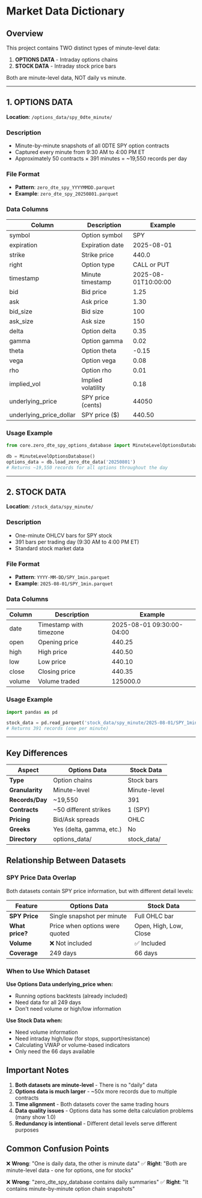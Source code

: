 # Market Data Dictionary

## Overview
This project contains TWO distinct types of minute-level data:

1. **OPTIONS DATA** - Intraday options chains
2. **STOCK DATA** - Intraday stock price bars

Both are minute-level data, NOT daily vs minute.

---

## 1. OPTIONS DATA
**Location**: `/options_data/spy_0dte_minute/`

### Description
- Minute-by-minute snapshots of all 0DTE SPY option contracts
- Captured every minute from 9:30 AM to 4:00 PM ET
- Approximately 50 contracts × 391 minutes = ~19,550 records per day

### File Format
- **Pattern**: `zero_dte_spy_YYYYMMDD.parquet`
- **Example**: `zero_dte_spy_20250801.parquet`

### Data Columns
| Column | Description | Example |
|--------|-------------|---------|
| symbol | Option symbol | SPY |
| expiration | Expiration date | 2025-08-01 |
| strike | Strike price | 440.0 |
| right | Option type | CALL or PUT |
| timestamp | Minute timestamp | 2025-08-01T10:00:00 |
| bid | Bid price | 1.25 |
| ask | Ask price | 1.30 |
| bid_size | Bid size | 100 |
| ask_size | Ask size | 150 |
| delta | Option delta | 0.35 |
| gamma | Option gamma | 0.02 |
| theta | Option theta | -0.15 |
| vega | Option vega | 0.08 |
| rho | Option rho | 0.01 |
| implied_vol | Implied volatility | 0.18 |
| underlying_price | SPY price (cents) | 44050 |
| underlying_price_dollar | SPY price ($) | 440.50 |

### Usage Example
```python
from core.zero_dte_spy_options_database import MinuteLevelOptionsDatabase

db = MinuteLevelOptionsDatabase()
options_data = db.load_zero_dte_data('20250801')
# Returns ~19,550 records for all options throughout the day
```

---

## 2. STOCK DATA
**Location**: `/stock_data/spy_minute/`

### Description
- One-minute OHLCV bars for SPY stock
- 391 bars per trading day (9:30 AM to 4:00 PM ET)
- Standard stock market data

### File Format
- **Pattern**: `YYYY-MM-DD/SPY_1min.parquet`
- **Example**: `2025-08-01/SPY_1min.parquet`

### Data Columns
| Column | Description | Example |
|--------|-------------|---------|
| date | Timestamp with timezone | 2025-08-01 09:30:00-04:00 |
| open | Opening price | 440.25 |
| high | High price | 440.50 |
| low | Low price | 440.10 |
| close | Closing price | 440.35 |
| volume | Volume traded | 125000.0 |

### Usage Example
```python
import pandas as pd

stock_data = pd.read_parquet('stock_data/spy_minute/2025-08-01/SPY_1min.parquet')
# Returns 391 records (one per minute)
```

---

## Key Differences

| Aspect | Options Data | Stock Data |
|--------|--------------|------------|
| **Type** | Option chains | Stock bars |
| **Granularity** | Minute-level | Minute-level |
| **Records/Day** | ~19,550 | 391 |
| **Contracts** | ~50 different strikes | 1 (SPY) |
| **Pricing** | Bid/Ask spreads | OHLC |
| **Greeks** | Yes (delta, gamma, etc.) | No |
| **Directory** | options_data/ | stock_data/ |

## Relationship Between Datasets

### SPY Price Data Overlap
Both datasets contain SPY price information, but with different detail levels:

| Feature | Options Data | Stock Data |
|---------|-------------|------------|
| **SPY Price** | Single snapshot per minute | Full OHLC bar |
| **What price?** | Price when options were quoted | Open, High, Low, Close |
| **Volume** | ❌ Not included | ✅ Included |
| **Coverage** | 249 days | 66 days |

### When to Use Which Dataset

**Use Options Data underlying_price when:**
- Running options backtests (already included)
- Need data for all 249 days
- Don't need volume or high/low information

**Use Stock Data when:**
- Need volume information
- Need intraday high/low (for stops, support/resistance)
- Calculating VWAP or volume-based indicators
- Only need the 66 days available

## Important Notes

1. **Both datasets are minute-level** - There is no "daily" data
2. **Options data is much larger** - ~50x more records due to multiple contracts
3. **Time alignment** - Both datasets cover the same trading hours
4. **Data quality issues** - Options data has some delta calculation problems (many show 1.0)
5. **Redundancy is intentional** - Different detail levels serve different purposes

## Common Confusion Points

❌ **Wrong**: "One is daily data, the other is minute data"
✅ **Right**: "Both are minute-level data - one for options, one for stocks"

❌ **Wrong**: "zero_dte_spy_database contains daily summaries"
✅ **Right**: "It contains minute-by-minute option chain snapshots"